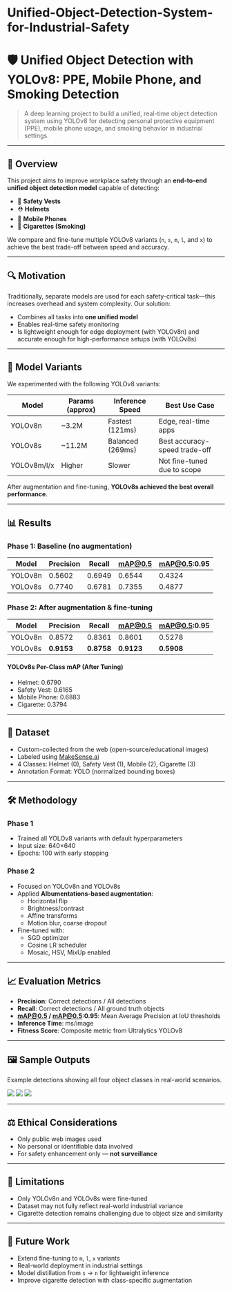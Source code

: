 # Unified-Object-Detection-System-for-Industrial-Safety

# 🛡️ Unified Object Detection with YOLOv8: PPE, Mobile Phone, and Smoking Detection

> A deep learning project to build a unified, real-time object detection system using YOLOv8 for detecting personal protective equipment (PPE), mobile phone usage, and smoking behavior in industrial settings.

---

## 📌 Overview

This project aims to improve workplace safety through an **end-to-end unified object detection model** capable of detecting:

- 🦺 **Safety Vests**
- ⛑️ **Helmets**
- 📱 **Mobile Phones**
- 🚬 **Cigarettes (Smoking)**

We compare and fine-tune multiple YOLOv8 variants (`n`, `s`, `m`, `l`, and `x`) to achieve the best trade-off between speed and accuracy.

---

## 🔍 Motivation

Traditionally, separate models are used for each safety-critical task—this increases overhead and system complexity. Our solution:
- Combines all tasks into **one unified model**
- Enables real-time safety monitoring
- Is lightweight enough for edge deployment (with YOLOv8n) and accurate enough for high-performance setups (with YOLOv8s)

---

## 🧠 Model Variants

We experimented with the following YOLOv8 variants:

| Model     | Params (approx) | Inference Speed | Best Use Case        |
|-----------|------------------|------------------|-----------------------|
| YOLOv8n   | ~3.2M            | Fastest (121ms) | Edge, real-time apps  |
| YOLOv8s   | ~11.2M           | Balanced (269ms) | Best accuracy-speed trade-off |
| YOLOv8m/l/x | Higher         | Slower          | Not fine-tuned due to scope |

After augmentation and fine-tuning, **YOLOv8s achieved the best overall performance**.

---

## 📊 Results

### Phase 1: Baseline (no augmentation)

| Model     | Precision | Recall | mAP@0.5 | mAP@0.5:0.95 |
|-----------|-----------|--------|---------|--------------|
| YOLOv8n   | 0.5602    | 0.6949 | 0.6544  | 0.4324       |
| YOLOv8s   | 0.7740    | 0.6781 | 0.7355  | 0.4877       |

### Phase 2: After augmentation & fine-tuning

| Model     | Precision | Recall | mAP@0.5 | mAP@0.5:0.95 |
|-----------|-----------|--------|---------|--------------|
| YOLOv8n   | 0.8572    | 0.8361 | 0.8601  | 0.5278       |
| YOLOv8s   | **0.9153** | **0.8758** | **0.9123** | **0.5908** |

#### YOLOv8s Per-Class mAP (After Tuning)
- Helmet: 0.6790  
- Safety Vest: 0.6165  
- Mobile Phone: 0.6883  
- Cigarette: 0.3794

---

## 🧪 Dataset

- Custom-collected from the web (open-source/educational images)
- Labeled using [MakeSense.ai](https://www.makesense.ai/)
- 4 Classes: Helmet (0), Safety Vest (1), Mobile (2), Cigarette (3)
- Annotation Format: YOLO (normalized bounding boxes)

---

## 🛠️ Methodology

### Phase 1
- Trained all YOLOv8 variants with default hyperparameters
- Input size: 640×640
- Epochs: 100 with early stopping

### Phase 2
- Focused on YOLOv8n and YOLOv8s
- Applied **Albumentations-based augmentation**:
  - Horizontal flip
  - Brightness/contrast
  - Affine transforms
  - Motion blur, coarse dropout
- Fine-tuned with:
  - SGD optimizer
  - Cosine LR scheduler
  - Mosaic, HSV, MixUp enabled

---

## 📈 Evaluation Metrics

- **Precision**: Correct detections / All detections
- **Recall**: Correct detections / All ground truth objects
- **mAP@0.5 / mAP@0.5:0.95**: Mean Average Precision at IoU thresholds
- **Inference Time**: ms/image
- **Fitness Score**: Composite metric from Ultralytics YOLOv8

---

## 🖼️ Sample Outputs

Example detections showing all four object classes in real-world scenarios.

<img src="finaltest1.png">
<img src="finaltest2.png">
<img src="finaltest3.png">

---

## ⚖️ Ethical Considerations

- Only public web images used
- No personal or identifiable data involved
- For safety enhancement only — **not surveillance**

---

## 🚧 Limitations

- Only YOLOv8n and YOLOv8s were fine-tuned
- Dataset may not fully reflect real-world industrial variance
- Cigarette detection remains challenging due to object size and similarity

---

## 🚀 Future Work

- Extend fine-tuning to `m`, `l`, `x` variants
- Real-world deployment in industrial settings
- Model distillation from `s` → `n` for lightweight inference
- Improve cigarette detection with class-specific augmentation


